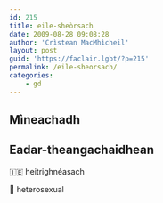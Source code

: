 ```yaml
---
id: 215
title: eile-sheòrsach
date: 2009-08-28 09:08:28
author: 'Crìstean MacMhìcheil'
layout: post
guid: 'https://faclair.lgbt/?p=215'
permalink: /eile-sheorsach/
categories:
    - gd
---
```


## Mìneachadh

## Eadar-theangachaidhean

&#x1f1ee;&#x1f1ea; heitrighnéasach

&#x1f3f4;&#xe0067;&#xe0062;&#xe0065;&#xe006e;&#xe0067;&#xe007f; heterosexual
